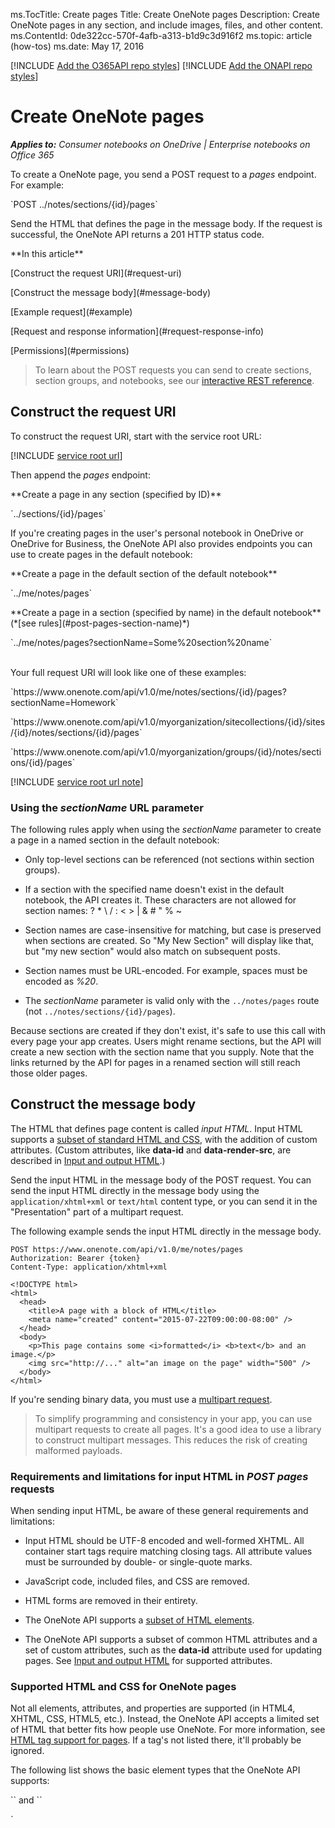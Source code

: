 ms.TocTitle: Create pages
Title: Create OneNote pages
Description: Create OneNote pages in any section, and include images, files, and other content.
ms.ContentId: 0de322cc-570f-4afb-a313-b1d9c3d916f2
ms.topic: article (how-tos)
ms.date: May 17, 2016

[!INCLUDE [Add the O365API repo styles](../includes/controls/addo365apistyles.xml)]
[!INCLUDE [Add the ONAPI repo styles](../includes/controls/addonapistyles.xml)]

# Create OneNote pages

*__Applies to:__ Consumer notebooks on OneDrive | Enterprise notebooks on Office 365*

To create a OneNote page, you send a POST request to a *pages* endpoint. For example:

<p id="indent">`POST ../notes/sections/{id}/pages`</p>

Send the HTML that defines the page in the message body. If the request is successful, the OneNote API returns a 201 HTTP status code.


<p id="top-padding">**In this article**</p>
<p id="indent">[Construct the request URI](#request-uri)</p>
<p id="indent">[Construct the message body](#message-body)</p>
<p id="indent">[Example request](#example)</p>
<p id="indent">[Request and response information](#request-response-info)</p>
<p id="indent">[Permissions](#permissions)</p>

>To learn about the POST requests you can send to create sections, section groups, and notebooks, see our [interactive REST reference](http://dev.onenote.com/docs).


<a name="request-uri"></a>
## Construct the request URI

To construct the request URI, start with the service root URL:

[!INCLUDE [service root url](../includes/onenote/service-root-url.xml)]

Then append the *pages* endpoint:

<p id="outdent1">**Create a page in any section (specified by ID)**</p>
<p id="indent1">`../sections/{id}/pages`</p>

If you're creating pages in the user's personal notebook in OneDrive or OneDrive for Business, the OneNote API also provides endpoints you can use to create pages in the default notebook:

<p id="outdent1">**Create a page in the default section of the default notebook**</p>
<p id="indent1">`../me/notes/pages`</p>

<p id="outdent1">**Create a page in a section (specified by name) in the default notebook** (*[see rules](#post-pages-section-name)*)</p>
<p id="indent1">`../me/notes/pages?sectionName=Some%20section%20name`</p>


<br />
Your full request URI will look like one of these examples:
<p id="indent">`https://www.onenote.com/api/v1.0/me/notes/sections/{id}/pages?sectionName=Homework`</p>
<p id="indent">`https://www.onenote.com/api/v1.0/myorganization/sitecollections/{id}/sites/{id}/notes/sections/{id}/pages`</p>
<p id="indent">`https://www.onenote.com/api/v1.0/myorganization/groups/{id}/notes/sections/{id}/pages`</p>

[!INCLUDE [service root url note](../includes/onenote/service-root-note.xml)]

<a name="post-pages-section-name"></a>
### Using the *sectionName* URL parameter

The following rules apply when using the *sectionName* parameter to create a page in a named section in the default notebook:

- Only top-level sections can be referenced (not sections within section groups).

- If a section with the specified name doesn't exist in the default notebook, the API creates it. These characters are not allowed for section names: ? * \ / : &lt; &gt; | &amp; # " % ~

- Section names are case-insensitive for matching, but case is preserved when sections are created. So "My New Section" will display like that, but "my new section" would also match on subsequent posts.

- Section names must be URL-encoded. For example, spaces must be encoded as *%20*.

- The *sectionName* parameter is valid only with the `../notes/pages` route (not `../notes/sections/{id}/pages`).

Because sections are created if they don't exist, it's safe to use this call with every page your app creates. Users might rename sections, but the API will create a new section with the section name that you supply. Note that the links returned by the API for pages in a renamed section will still reach those older pages. 


<a name="message-body"></a>
## Construct the message body

The HTML that defines page content is called *input HTML*. Input HTML supports a [subset of standard HTML and CSS](#supported-html), with the addition of custom attributes. (Custom attributes, like **data-id** and **data-render-src**, are described in [Input and output HTML](..\howto\onenote-input-output-html.md).) 

Send the input HTML in the message body of the POST request. You can send the input HTML directly in the message body using the  `application/xhtml+xml` or `text/html` content type, or you can send it in the "Presentation" part of a multipart request. 

The following example sends the input HTML directly in the message body.

```
POST https://www.onenote.com/api/v1.0/me/notes/pages
Authorization: Bearer {token}
Content-Type: application/xhtml+xml

<!DOCTYPE html>
<html>
  <head>
    <title>A page with a block of HTML</title>
    <meta name="created" content="2015-07-22T09:00:00-08:00" />
  </head>
  <body>
    <p>This page contains some <i>formatted</i> <b>text</b> and an image.</p>
    <img src="http://..." alt="an image on the page" width="500" />
  </body>
</html>
```

If you're sending binary data, you must use a [multipart request](#example). 

>To simplify programming and consistency in your app, you can use multipart requests to create all pages. It's a good idea to use a library to construct multipart messages. This reduces the risk of creating malformed payloads.


<a name="input-html-rules"></a>
### Requirements and limitations for input HTML in *POST pages* requests

When sending input HTML, be aware of these general requirements and limitations:  

- Input HTML should be UTF-8 encoded and well-formed XHTML. All container start tags require matching closing tags. All attribute values must be surrounded by double- or single-quote marks.  <!--docs say MUST be encoded-->

- JavaScript code, included files, and CSS are removed. 

- HTML forms are removed in their entirety.  

- The OneNote API supports a [subset of HTML elements](#supported-html). 

- The OneNote API supports a subset of common HTML attributes and a set of custom attributes, such as the **data-id** attribute used for updating pages. See [Input and output HTML](..\howto\onenote-input-output-html.md) for supported attributes.


<a name="supported-html"></a>
### Supported HTML and CSS for OneNote pages

Not all elements, attributes, and properties are supported (in HTML4, XHTML, CSS, HTML5, etc.). Instead, the OneNote API accepts a limited set of HTML that better fits how people use OneNote. For more information, see [HTML tag support for pages](http://dev.onenote.com/docs#/introduction/html-tag-support-for-pages). If a tag's not listed there, it'll probably be ignored.

<!--The OneNote API only accepts UTF-8 data. Be sure that all requests are encoded that way, and your content-type headers indicate that as well. xx our examples don't show this-->

The following list shows the basic element types that the OneNote API supports:

<p id="indent">`<head>` and `<body>`</p>
<p id="indent">`<title>` and `<meta>` that set the page title and creation date</p>
<p id="indent">`<h1>` through `<h6>` for section headings</p>
<p id="indent">`<p>` for paragraphs</p>
<p id="indent">`<ul>`, `<ol>`, and `<li>` for lists and list items</p>
<p id="indent">`<table>`, `<tr>` and `<td>`, including nested tables</p>
<p id="indent">`<pre>` for preformatted text (preserves white space and line breaks)</p>
<p id="indent">`<b>` and `<i>` for bold and italic character styles</p>

The OneNote API preserves the semantic content and basic structure of the input HTML when it creates pages, but it converts the input HTML to use the supported set of HTML and CSS. Features that don't exist in OneNote have nothing to be translated to, so they might not be recognized in the source HTML. 


<a name="example"></a>
## Example request

This example multipart request creates a page that contains images and an embedded file. The required **Presentation** part contains the input HTML that defines the page. The **imageBlock1** part contains the binary image data 
 and **fileBlock1** contains the binary file data. Data parts can also contain HTML, in which case the OneNote API [renders the HTML as an image](../howto/onenote-images-files.md#image-img-binary-data-render-src) on the OneNote page. 

```
POST https://www.onenote.com/api/v1.0/me/notes/pages
Authorization: Bearer {token}
Content-Type: multipart/form-data; boundary=MyPartBoundary198374

--MyPartBoundary198374
Content-Disposition:form-data; name="Presentation"
Content-Type:text/html

<!DOCTYPE html>
<html>
  <head>
    <title>A page with rendered images and an attached file</title>
    <meta name="created" content="2015-07-22T09:00:00-08:00" />
  </head>
  <body>
    <p>Here's an image from an <i>online source</i>:</p>
    <img src="http://..." alt="an image on the page" width="500" />
    <p>Here's an image uploaded as <b>binary data</b>:</p>
    <img src="name:imageBlock1" alt="an image on the page" width="300" />
    <p>Here's a file attachment:</p>
    <object data-attachment="FileName.pdf" data="name:fileBlock1" type="application/pdf" />
  </body>
</html>

--MyPartBoundary198374
Content-Disposition:form-data; name="imageBlock1"
Content-Type:image/jpeg

... binary image data ...

--MyPartBoundary198374
Content-Disposition:form-data; name="fileBlock1"
Content-Type:application/pdf

... binary file data ...

--MyPartBoundary198374--
```

For more examples that show how to create pages that contain images and other files, see [Add images and files](..\howto\onenote-images-files.md), our [tutorials](../howto/onenote-tutorial.md), and our [samples](https://github.com/onenotedev). Also, learn how to [create absolute positioned elements](../howto/onenote-abs-pos.md), [use note tags](../howto/onenote-note-tags.md), and [extract data](../howto/onenote-extract-data.md) for business card captures and online recipe and product listings.

The OneNote API is strict about some formats, such as CRLF newlines in a multipart message body. To reduce the risk of creating malformed payloads, you should use a library to construct multipart messages. 
 If you do receive a 400 status for a malformed payload, check the formatting of newlines and whitespaces, and check for encoding issues. For example, try using `charset=utf-8` (example: `Content-Type: text/html; charset=utf-8`).

See [requirements and limitations for input HTML](#input-html-rules) and [size limits for POST requests](..\howto\onenote-images-files.md#size-limits).


<a name="request-response-info"></a>
## Request and response information for *POST pages* requests

| Request data | Description |  
|------|------|  
| Protocol | All requests use the SSL/TLS HTTPS protocol. |  
| Authorization header | <p>`Bearer {token}`, where *{token}* is a valid OAuth 2.0 access token for your registered app.</p><p>If missing or invalid, the request fails with a 401 status code. See [Authentication and permissions](..\howto\onenote-auth.md).</p> |  
| Content-Type header | <p>`text/html` or `application/xhtml+xml` for the HTML content, whether it's sent directly in the message body or in the required "Presentation" part of multipart requests.</p><p>Multipart requests are required when sending binary data, and use the `multipart/form-data; boundary=part-boundary` content type, where *{part-boundary}* is a string that signals the start and end of each data part.</p> |  
| Accept header | `application/json` | 

| Response data | Description |  
|------|------|  
| Success code | A 201 HTTP status code. |  
| Response body | A OData representation of the new page in JSON format. |  
| Errors | If the request fails, the API returns errors in the **@api.diagnostics** object in the response body. |  
| Location header | The resource URL for the new page. |  
| X-CorrelationId header | A GUID that uniquely identifies the request. You can use this value along with the value of the Date header when working with Microsoft support to troubleshoot issues. |  


<a name="root-url"></a>
### Constructing the OneNote service root URL

[!INCLUDE [service root url section](../includes/onenote/service-root-section.xml)]


<a name="permissions"></a>
## Permissions

To create OneNote pages, you'll need to request appropriate permissions. Choose the lowest level of permissions that your app needs to do its work.

[!INCLUDE [Create perms](../includes/onenote/create-perms.txt)] 

For more information about permission scopes and how they work, see [OneNote permission scopes](../howto/onenote-auth.md).

<a name="see-also"></a>
## Additional resources

- [Add images and files](../howto/onenote-images-files.md)
- [Create absolute positioned elements](../howto/onenote-abs-pos.md)  
- [Extract data](../howto/onenote-extract-data.md)
- [Use note tags](../howto/onenote-note-tags.md)
- [OneNote development](../howto/onenote-landing.md)
- [OneNote Dev Center](http://dev.onenote.com/)
- [OneNote Developer Blog](http://go.microsoft.com/fwlink/?LinkID=390183)
- [OneNote development questions on Stack Overflow](http://go.microsoft.com/fwlink/?LinkID=390182) 
- [OneNote GitHub repos](http://go.microsoft.com/fwlink/?LinkID=390178)


